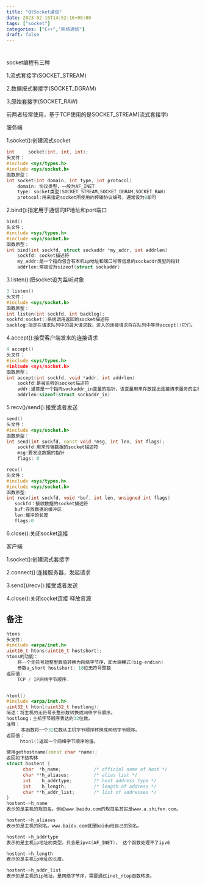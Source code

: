```yaml
---
title: "QtSocket通信"
date: 2023-02-16T14:52:16+08:00
tags: ["socket"]
categories: ["C++","网络通信"]
draft: false
---
```


# 

socket编程有三种

1.流式套接字(SOCKET_STREAM)

2.数据报式套接字(SOCKET_DGRAM)

3,原始套接字(SOCKET_RAW)

前两者较常使用，基于TCP使用的是SOCKET_STREAM(流式套接字)

服务端

1.socket():创建流式socket

```c++
int     socket(int, int, int);
头文件： 
#include <sys/types.h>
#include <sys/socket.h>
函数原型：
int socket(int domain, int type, int protocol)
    domain: 协议类型，一般为AF_INET
    type: socket类型(SOCKET_STREAM,SOCKET_DGRAM,SOCKET_RAW)
    protocol:用来指定socket所使用的传输协议编号，通常设为0即可
```

2.bind():指定用于通信的IP地址和port端口

```c++
bind()
头文件：
#include <sys/types.h>
#include <sys/socket.h>
函数原型：
int bind(int sockfd, struct sockaddr *my_addr, int addrlen)
    sockfd: socket描述符
    my_addr:是一个指向包含有本机ip地址和端口号等信息的sockaddr类型的指针
    addrlen:常被设为sizeof(struct sockaddr)
```

3.listen():把socket设为监听对象

```c++
3 listen()
头文件：
#include <sys/socket.h>
函数原型：
int listen(int sockfd, int backlog);
sockfd:socket()系统调用返回的socket描述符
backlog:指定在请求队列中的最大请求数，进入的连接请求将在队列中等待accept()它们。
```

4.accept():接受客户端发来的连接请求

```c++
4 accept()
头文件：   
#include <sys/types.h>
#inlcude <sys/socket.h>
函数原型：
int accept(int sockfd, void *addr, int addrlen)
    sockfd:是被监听的socket描述符
    addr:通常是一个指向sockaddr_in变量的指针，该变量用来存放提出连接请求服务的主机的信息
    addrlen:sizeof(struct sockaddr_in)
```

5.recv()/send():接受或者发送

```c++
send()
头文件：
#include <sys/socket.h>
函数原型：
int send(int sockfd, const void *msg, int len, int flags);
    sockfd:用来传输数据的socket描述符
    msg:要发送数据的指针 
    flags: 0

recv()
头文件：
#include <sys/types.h>
#include <sys/socket.h>
函数原型:
int recv(int sockfd, void *buf, int len, unsigned int flags)
   sockfd：接收数据的socket描述符
   buf:存放数据的缓冲区
   len:缓冲的长度
   flags:0
```

6.close():关闭socket连接

客户端

1.socket():创建流式套接字

2.connect():连接服务器，发起请求

3.send()/recv():接受或者发送

4.close():关闭socket连接 释放资源

## 备注

```c++
htons
头文件:
#include <arpa/inet.h>
uint16_t htons(uint16_t hostshort);　
htons的功能：
    将一个无符号短整型数值转换为网络字节序，即大端模式(big-endian)　
    参数u_short hostshort: 16位无符号整数　
返回值:
    TCP / IP网络字节顺序.


htonl()
#include <arpa/inet.h>　　
uint32_t htonl(uint32_t hostlong);　　
简述：将主机的无符号长整形数转换成网络字节顺序。　
hostlong：主机字节顺序表达的32位数。　　
注释：
  　　本函数将一个32位数从主机字节顺序转换成网络字节顺序。　　
返回值：　
     htonl()返回一个网络字节顺序的值。
```

```c++
使用gethostname(const char *name);
返回如下结构体
struct hostent {
      char  *h_name;            /* official name of host */
      char **h_aliases;         /* alias list */
      int    h_addrtype;        /* host address type */
      int    h_length;          /* length of address */
      char **h_addr_list;       /* list of addresses */
}
hostent->h_name
表示的是主机的规范名。例如www.baidu.com的规范名其实是www.a.shifen.com。

hostent->h_aliases
表示的是主机的别名。www.baidu.com就是baidu他自己的别名。

hostent->h_addrtype    
表示的是主机ip地址的类型。只会是ipv4(AF_INET)， 这个函数处理不了ipv6

hostent->h_length      
表示的是主机ip地址的长度。

hostent->h_addr_list
表示的是主机的ip地址。是网络字节序，需要通过inet_ntop函数转换。
```
